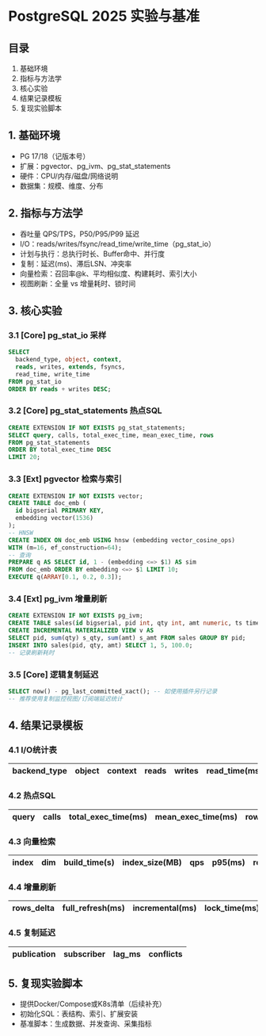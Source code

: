 # PostgreSQL 2025 实验与基准

## 目录

1. 基础环境
2. 指标与方法学
3. 核心实验
4. 结果记录模板
5. 复现实验脚本

## 1. 基础环境

- PG 17/18（记版本号）
- 扩展：pgvector、pg_ivm、pg_stat_statements
- 硬件：CPU/内存/磁盘/网络说明
- 数据集：规模、维度、分布

## 2. 指标与方法学

- 吞吐量 QPS/TPS，P50/P95/P99 延迟
- I/O：reads/writes/fsync/read_time/write_time（pg_stat_io）
- 计划与执行：总执行时长、Buffer命中、并行度
- 复制：延迟(ms)、滞后LSN、冲突率
- 向量检索：召回率@k、平均相似度、构建耗时、索引大小
- 视图刷新：全量 vs 增量耗时、锁时间

## 3. 核心实验

### 3.1 [Core] pg_stat_io 采样

```sql
SELECT
  backend_type, object, context,
  reads, writes, extends, fsyncs,
  read_time, write_time
FROM pg_stat_io
ORDER BY reads + writes DESC;
```

### 3.2 [Core] pg_stat_statements 热点SQL

```sql
CREATE EXTENSION IF NOT EXISTS pg_stat_statements;
SELECT query, calls, total_exec_time, mean_exec_time, rows
FROM pg_stat_statements
ORDER BY total_exec_time DESC
LIMIT 20;
```

### 3.3 [Ext] pgvector 检索与索引

```sql
CREATE EXTENSION IF NOT EXISTS vector;
CREATE TABLE doc_emb (
  id bigserial PRIMARY KEY,
  embedding vector(1536)
);
-- HNSW
CREATE INDEX ON doc_emb USING hnsw (embedding vector_cosine_ops)
WITH (m=16, ef_construction=64);
-- 查询
PREPARE q AS SELECT id, 1 - (embedding <=> $1) AS sim
FROM doc_emb ORDER BY embedding <=> $1 LIMIT 10;
EXECUTE q(ARRAY[0.1, 0.2, 0.3]);
```

### 3.4 [Ext] pg_ivm 增量刷新

```sql
CREATE EXTENSION IF NOT EXISTS pg_ivm;
CREATE TABLE sales(id bigserial, pid int, qty int, amt numeric, ts timestamptz);
CREATE INCREMENTAL MATERIALIZED VIEW v AS
SELECT pid, sum(qty) s_qty, sum(amt) s_amt FROM sales GROUP BY pid;
INSERT INTO sales(pid, qty, amt) SELECT 1, 5, 100.0;
-- 记录刷新耗时
```

### 3.5 [Core] 逻辑复制延迟

```sql
SELECT now() - pg_last_committed_xact(); -- 如使用插件另行记录
-- 推荐使用复制监控视图/订阅端延迟统计
```

## 4. 结果记录模板

### 4.1 I/O统计表

| backend_type | object | context | reads | writes | read_time(ms) | write_time(ms) |
|---|---|---|---:|---:|---:|---:|

### 4.2 热点SQL

| query | calls | total_exec_time(ms) | mean_exec_time(ms) | rows |
|---|---:|---:|---:|---:|

### 4.3 向量检索

| index | dim | build_time(s) | index_size(MB) | qps | p95(ms) | recall@10 |
|---|---:|---:|---:|---:|---:|---:|

### 4.4 增量刷新

| rows_delta | full_refresh(ms) | incremental(ms) | lock_time(ms) |
|---:|---:|---:|---:|

### 4.5 复制延迟

| publication | subscriber | lag_ms | conflicts |
|---|---|---:|---:|

## 5. 复现实验脚本

- 提供Docker/Compose或K8s清单（后续补充）
- 初始化SQL：表结构、索引、扩展安装
- 基准脚本：生成数据、并发查询、采集指标
